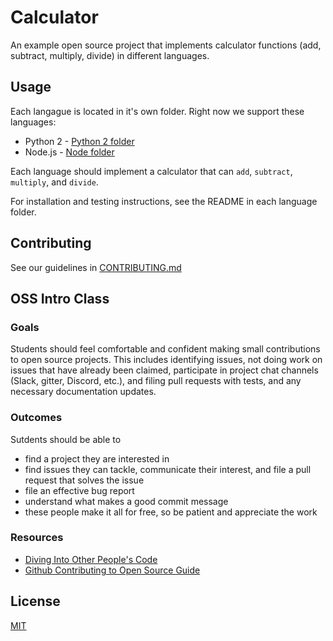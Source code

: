 # Calculator
An example open source project that implements calculator functions (add, subtract, multiply, divide) in different
languages.

## Usage
Each langague is located in it's own folder. Right now we support these languages:

* Python 2 - [Python 2 folder](.python2)
* Node.js - [Node folder](.node)

Each language should implement a calculator that can `add`, `subtract`, `multiply`, and `divide`.

For installation and testing instructions, see the README in each language folder.

## Contributing
See our guidelines in [CONTRIBUTING.md](CONTRIBUTING.md)

## OSS Intro Class
### Goals
Students should feel comfortable and confident making small contributions to open source projects. This includes
identifying issues, not doing work on issues that have already been claimed, participate in project chat channels (Slack, gitter, Discord, etc.), and filing pull requests with tests, and any necessary documentation updates.

### Outcomes
Sutdents should be able to
* find a project they are interested in
* find issues they can tackle, communicate their interest, and file a pull request that solves the issue
* file an effective bug report
* understand what makes a good commit message
* these people make it all for free, so be patient and appreciate the work

### Resources
* [Diving Into Other People's Code](http://www.lihaoyi.com/post/DivingIntoOtherPeoplesCode.html)
* [Github Contributing to Open Source Guide](https://guides.github.com/activities/contributing-to-open-source/)


## License
[MIT](LICENSE.md)
